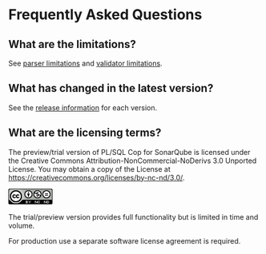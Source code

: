 # Frequently Asked Questions

## What are the limitations?

See [parser limitations](https://github.com/Trivadis/plsql-cop-cli/blob/master/parser-limitations.md) and [validator limitations](https://github.com/Trivadis/plsql-cop-cli/blob/master/validator-limitations.md).

## What has changed in the latest version?

See the [release information](https://github.com/Trivadis/plsql-cop-sonar/releases) for each version.

## What are the licensing terms?

The preview/trial version of PL/SQL Cop for SonarQube is licensed under the Creative Commons Attribution-NonCommercial-NoDerivs 3.0 Unported License. You may obtain a copy of the License at https://creativecommons.org/licenses/by-nc-nd/3.0/.

![CC-BY_NC-ND](images/CC-BY-NC-ND.png)

The trial/preview version provides full functionality but is limited in time and volume.

For production use a separate software license agreement is required.
